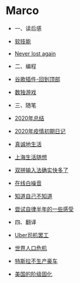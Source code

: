 # Marco

* 一、读后感
* [软技能](books/《软技能》读后感)
* [Never lost again](books/谷歌地图的诞生)

* 二、编程
* [谷歌插件-回到顶部](coding/谷歌插件-回到顶部)
* [数独游戏](coding/数独游戏)

* 三、随笔
* [2020年总结](posts/2020年总结)
* [2020年疫情初期日记](posts/2020年疫情初期日记)
* [真诚地生活](posts/真诚地生活)
* [上海生活随想](posts/上海生活随想)
* [双拼输入法确实快多了](posts/双拼输入法确实快多了)
* [在线白噪音](posts/在线白噪音)
* [知道自己不知道](posts/知道自己不知道)
* [尝试自律半年的一些感受](posts/尝试自律半年的一些感受)

* 四、翻译
* [Uber司机罢工](translations/Uber司机罢工)
* [世界人口危机](translations/世界人口危机)
* [特斯拉不生产豪车](translations/特斯拉不生产豪车)
* [美国的阶级固化](translations/美国的阶级固化)
